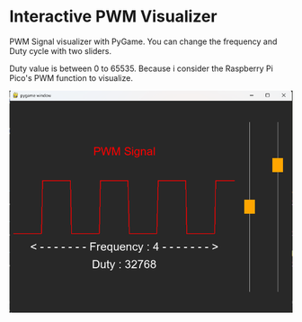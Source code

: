 # Interactive PWM Visualizer
PWM Signal visualizer with PyGame. You can change the frequency and Duty cycle with two sliders.

Duty value is between 0 to 65535. Because i consider the Raspberry Pi Pico's PWM function to visualize.

![ScreenShot](https://github.com/SMDHuman/InteractivePWMVisualizer/blob/main/screenshot.png)
